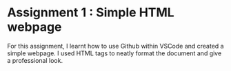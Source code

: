 # Assignment 1 : Simple HTML webpage

For this assignment, I learnt how to use Github within VSCode and created a simple webpage. I used HTML tags to neatly format the document and give a professional look.